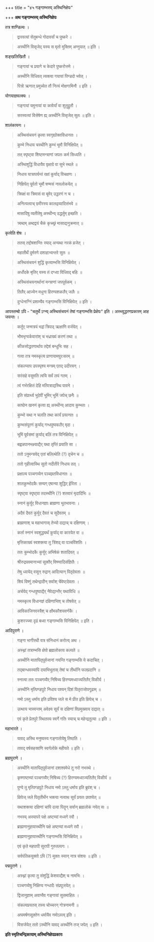 +++
title = "४५ गङ्गाम्भस्य् अस्थिनिक्षेपः"

+++
**अथ गङ्गाम्भस्य् अस्थिनिक्षेपः**

तत्र शाण्डिल्यः ।

> द्वारवत्यां सेतुबन्धे गोदावर्यां च पुष्करे ।

> अस्थीनि विसृजेद् यस्य स मृतो मुक्तिम् अप्नुयात् ॥ इति ।

शङ्खलिखितौ ।

> गङ्गायां च प्रयागे च केदारे पुष्करोत्तमे ।

> अस्थीनि विधिवत् त्यक्त्वा गयायां पिण्डदो भवेत् ।

> पित्रो ऋणात् प्रमुच्येत तौ नित्यं मोक्षगामिनौ ॥ इति ।

योगयाज्ञवल्क्यः ।

> गङ्गायां यमुनायां या कावेर्यां वा शुतुद्रुतौ ।

> सरस्वत्यां विसेषेण ह्य् अस्थीनि विसृजेत् सुतः ॥ इति ।

शालंकायनः ।

> अस्थिसंचयनं कृत्वा स्वगृह्योक्तविधानतः ।

> कुम्भे निधाय चस्थीनि कुम्भं भूमौ विनिक्षिपेत् ॥

> तत् स्पृष्ट्वा शिष्टमन्त्राणां जपतः कर्म सिध्यति ।

> अस्थिशुद्धिं विधायैव वृक्षाग्रे वा सुभे स्थले ॥

> निधाय यात्रापर्यन्तं रक्षां कुर्याद् विचक्षणः ।

> निक्षिपेत् पूर्वतो भूमौ षण्मसं नावलोकयेत् ॥

> त्रिपक्षं वा त्रिमासं वा बूमेर् उद्धरणं न च ।

> अनित्यत्वाच् छरीरस्य कालद्रव्यादिसंभवे ॥

> मासादिषु व्यतीतेषु अस्थीन्य् उद्धर्तुम् इच्छति ।

> त्र्यब्दम् अब्दद्वयं चैकं कृच्च्छ्रं मासाद्यनुक्रमात् ॥

कृत्वेति शेषः ।

> ततस् तद्दोषशान्तिः स्याद् अन्यथा नरकं व्रजेत् ।

> महातीर्थे दुर्मरणे दशाहाभ्यन्तरे सुतः ॥

> अस्थिसंचयनं शुद्धिं कृत्वाम्भसि विनिक्षिपेत् ।

> अर्धोदके मृतिर् यस्य तं दग्ध्वा विधिवद् बहिः ॥

> अस्थिसंचयनार्थानां मन्त्राणां जपपूर्वकम् ।

> तिलैर् आज्येन मधुना हिरण्यशकलैर् जलैः ॥

> दुग्धेनाग्निं प्रशाम्यैव गङ्गाम्भसि विनिक्षिपेत् ॥ इति ।

आपस्तम्बो ऽपि -  "चतुर्थे ऽग्न्य् अस्थिसंचयनं तेषां गङ्गाम्भसि प्रेक्षेपः" इति । अस्थ्युद्धरणप्रकारम् आह जयन्तः ।

> कर्तुर् जन्मत्रयं भद्रां त्रिपाद् ऋक्षाणि वर्जयेत् ।

> भौमभृग्वर्कवारांश् च भध्राख्यं करणं तथा ॥

> कीकसोद्धरणार्थाय तद्देशं बन्धुभिः सह ।

> गत्वा तत्र नमस्कृत्य प्राणायामपुरःसरम् ॥

> संकल्प्याप उपस्पृश्य मन्त्रम् एतद् उदीरयन् ।

> सरंसहे वसुमति त्वयि सर्वं लयं गतम् ।

> त्वं गर्भरक्षितं देहि मत्पित्राद्यस्थि पावने ।

> इति संप्रार्थ्य भूदेवीं भूमिर् भूमिं जपेच् छनैः ॥

> काष्ठेन खननं कृत्वा ह्य् अस्थीन्य् आदाय कुम्भतः ।

> कुम्भो यथा न चलति तथा कार्यं प्रयत्नतः ॥

> कुम्भसंपूरणं कुर्याद् गन्धपुष्पफलैर् मृदा ।

> भूमिं पूर्वसमां कुर्याद् बलिं तत्र विनिक्षिपेत् ॥

> बह्वन्नपानभक्ष्याद्यैर् यथा तृप्तिं प्रयाति सा ।

> ततो ऽनुमन्त्रयेद् एतां बलित्थेति (?) तृचेन च ॥

> ततो गृहीत्वास्थि सुतो नदीतीरे निधाय तत् ।

> प्रक्षाल्य पञ्चगव्येन पञ्चाम्र्तविधानतः ॥

> शातकुम्भोदकैः सम्यग् एषान्या शुद्धिर् ईरिता ।

> स्पृष्ट्वा स्पृष्ट्वा तदस्थीनि (?) शतवारं मृदादिभिः ॥

> स्नानं कुर्युर् विधानज्ञाः ब्राह्मणा भूतभावनाः ।

> अदैवं दैवतं कुर्युर् दैवतं च सुदैवतम् ॥

> ब्राह्मणाश् च महाभागास् तेभ्यो दद्याच् च दक्षिणाम् ।

> कर्ता स्नानं स्वशुद्ध्यर्थं कुर्याद् वा कारयेत वा ॥

> मृत्तिकाख्यं स्वशक्त्या तु त्रिंशद् वा पञ्चविंशतिः ।

> ततः कुम्भोदकैः कुर्युर् अभिषेकं शतादिवत् ॥

> श्रीरुद्रपवमानाभ्यां सूक्तैर् विष्ण्वादिसंज्ञितैः ।

> तेषु ध्यायेद् वसून् रुद्रान् आदित्यान् पितृदेवताः ॥

> शिवं विष्णुं तथेन्द्रादीन् सर्वाश् चैवेष्टदेवताः ।

> अर्चयेद् गन्धपुष्पाद्यैर् नैवेद्यान्तैर् यथाविधि ॥

> नमस्कृत्य विधानज्ञं दक्षिणाभिश् च तोषयेत् ॥

> आविकाजिनवस्त्रैश् च क्षौमकौशयवर्णकैः ।

> कुशरज्ज्वा दृढं बध्वा गङ्गाम्भसि विनिक्षिपेत् ॥ इति ।

आदिपुराणे ।

> गङ्गा भागीरथी यत्र संनिधानं करोत्य् अथ ।

> अस्थ्नां तत्राम्भसि क्षेपो ब्रह्मलोकाय कल्पते ॥

> अस्थीनि मातापितृपूर्वजानां नयन्ति गङ्गाम्भसि ये कदाचित् ।

> तद्बान्धवस्यापि दयाभिभूतास् तेषां च तीर्थानि फलप्रदानि ॥

> स्नात्वा ततः पञ्चगव्यैर् निषिच्य हिरण्यमध्वाज्यतिलैर् विकीर्य ।

> अस्थीनि मृत्पिण्डपुटे निधाय पश्यन् दिशं पितृराजोपगूढाम् ॥

> नमो ऽस्तु धर्माय इति प्रविश्य जले स मे प्रीत इति क्षिपेच् च ।

> उत्थाय भास्वन्तम् अवेक्ष्य सूर्यं स दक्षिणां विप्रमुख्याय दद्यात् ॥

> एवं कृते प्रेतपुरे स्थितस्य स्वर्गे गतिः स्याच् च महेन्द्रतुल्या ॥ इति ।

महाभारते ।

> यावद् अस्थि मनुष्यस्य गङ्गातोयेषु तिष्ठति ।

> तावद् वर्षसहस्राणि स्वर्गलोके महीयते ॥ इति ।

ब्रह्मपुराणे ।

> अस्थीनि मातापितृपूर्वजानां दशाश्वमेधे तु नरो नभस्थे ।

> कृष्णाष्टम्यां पञ्चगव्यैर् निषिच्य (?) हिरण्यमध्वाज्यतिलैर् विकीर्य ॥

> पुण्ये तु मृत्पिण्डपुटे निधाय नमो ऽस्तु धर्माय इति ब्रुवंश् च ।

> क्षिपेज् जले पितृतीर्थेन भक्त्या नत्वाथ सूर्यं प्रयतः प्रपश्येत् ॥

> यथाशक्त्या दक्षिणां चापि दत्वा पितॄन् सर्वान् ब्रह्मलोकं नयेत् सः ॥

> नभस्य् अस्यापरे पक्षे अष्टम्यां मध्यगे रवौ ।

> ब्राह्मणानुज्ञयास्थीनि पक्षे अष्टम्यां मध्यगे रवौ ।

> ब्राह्मणानुज्ञयास्थीनि गङ्गाम्भसि विनिक्षिपेत् ॥

> एवं कृते महपापी सुरापी गुरुतल्पगः ।

> सर्वपंतिकयुक्तो ऽपि (?) मुक्तः स्यान् नात्र संशयः ॥ इति ।

पद्मपुराणे ।

> अस्थ्नां कृत्वा तु संशुद्धिं केशवाद्यैश् च नामभिः ।

> पञ्चगव्येषु निक्षिप्य गन्धादैः संप्रपूजयेत् ॥

> द्विजानुज्ञाम् अवाप्यैव गङ्गायां सुसमाहितः ।

> संकल्पप्रयतस् तस्य चोच्चरन् गोत्रनामनी ॥

> अघमर्षणसूक्तेन धर्मायैव नमोऽस्त्व् इति ।

> विसर्जयेत् ततो ऽस्थीनि यावद् अस्थीनि तज् जपेत् ॥ इति ।

**इति स्मृतिचन्द्रिकायाम् अस्थिनिक्षेपप्रकारः**
